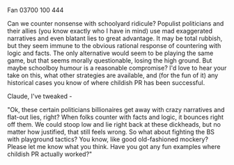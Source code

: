 Fan
03700 100 444

Can we counter nonsense with schoolyard ridicule? Populist politicians and their allies (you know exactly who I have in mind) use mad exaggerated narratives and even blatant lies to great advantage. It may be total rubbish, but they seem immune to the obvious rational response of countering with logic and facts. The only alternative would seem to be playing the same game, but that seems morally questionable, losing the high ground. But maybe schoolboy humour is a reasonable compromise? I'd love to hear your take on this, what other strategies are available, and (for the fun of it) any historical cases you know of where childish PR has been successful. 

Claude, I've tweaked -


"Ok, these certain politicians billionaires get away with crazy narratives and flat-out lies, right? 
When folks counter with facts and logic, it bounces right off them.
We could stoop low and lie right back at these dickheads, but no matter how justified, that still feels wrong.
So what about fighting the BS with playground tactics?
You know, like good old-fashioned mockery? Please let me know what you think. Have you got any fun examples where childish PR actually worked?"
